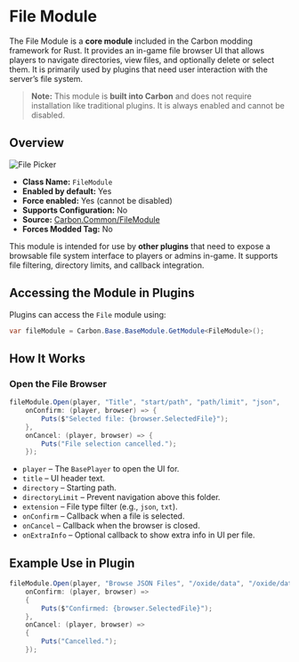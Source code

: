 # File Module

The File Module is a **core module** included in the Carbon modding framework for Rust. It provides an in-game file
browser UI that allows players to navigate directories, view files, and optionally delete or select them. It is
primarily used by plugins that need user interaction with the server’s file system.

> **Note:** This module is **built into Carbon** and does not require installation like traditional plugins. It is
> always enabled and cannot be disabled.

## Overview

![File Picker](/misc/filepicker_a.webp)

- **Class Name:** `FileModule`
- **Enabled by default:** Yes
- **Force enabled:** Yes (cannot be disabled)
- **Supports Configuration:** No
- **Source:** [Carbon.Common/FileModule](https://github.com/CarbonCommunity/Carbon.Common/blob/develop/src/Carbon/Modules/FileModule/FileModule.cs)
- **Forces Modded Tag:** No

This module is intended for use by **other plugins** that need to expose a browsable file system interface to players or
admins in-game. It supports file filtering, directory limits, and callback integration.

## Accessing the Module in Plugins

Plugins can access the `File` module using:

```csharp
var fileModule = Carbon.Base.BaseModule.GetModule<FileModule>();
```

## How It Works

### Open the File Browser

```csharp
fileModule.Open(player, "Title", "start/path", "path/limit", "json",
    onConfirm: (player, browser) => {
        Puts($"Selected file: {browser.SelectedFile}");
    },
    onCancel: (player, browser) => {
        Puts("File selection cancelled.");
    });
```

- `player` – The `BasePlayer` to open the UI for.
- `title` – UI header text.
- `directory` – Starting path.
- `directoryLimit` – Prevent navigation above this folder.
- `extension` – File type filter (e.g., `json`, `txt`).
- `onConfirm` – Callback when a file is selected.
- `onCancel` – Callback when the browser is closed.
- `onExtraInfo` – Optional callback to show extra info in UI per file.

## Example Use in Plugin

```csharp
fileModule.Open(player, "Browse JSON Files", "/oxide/data", "/oxide/data", "json",
    onConfirm: (player, browser) =>
    {
        Puts($"Confirmed: {browser.SelectedFile}");
    },
    onCancel: (player, browser) =>
    {
        Puts("Cancelled.");
    });
```

